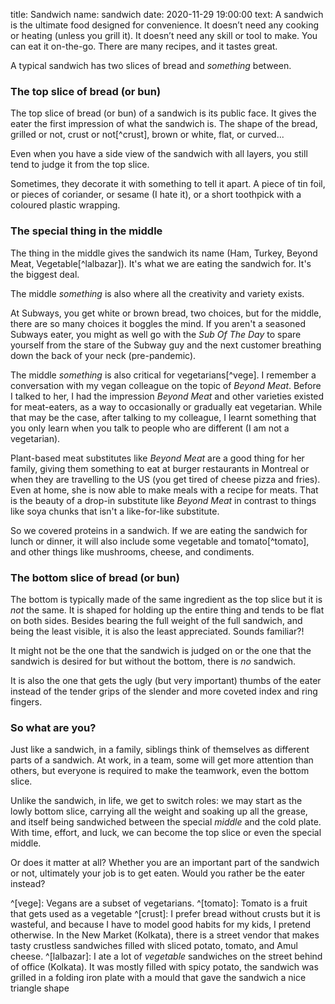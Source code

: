 title: Sandwich
name: sandwich
date: 2020-11-29 19:00:00
text:
A sandwich is the ultimate food designed for convenience. It doesn’t need any cooking or heating (unless you grill it). It doesn’t need any skill or tool to make. You can eat it on-the-go. There are many recipes, and it tastes great.

A typical sandwich has two slices of bread and _something_ between.

### The top slice of bread (or bun)
The top slice of bread (or bun) of a sandwich is its public face. It gives the eater the first impression of what the sandwich is. The shape of the bread, grilled or not, crust or not[^crust], brown or white, flat, or curved...

Even when you have a side view of the sandwich with all layers, you still tend to judge it from the top slice.

Sometimes, they decorate it with something to tell it apart. A piece of tin foil, or pieces of coriander, or sesame (I hate it), or a short toothpick with a coloured plastic wrapping.

### The special thing in the middle
The thing in the middle gives the sandwich its name (Ham, Turkey, Beyond Meat, Vegetable[^lalbazar]). It's what we are eating the sandwich for. It's the biggest deal.

The middle _something_ is also where all the creativity and variety exists. 

At Subways, you get white or brown bread, two choices, but for the middle, there are so many choices it boggles the mind. If you aren't a seasoned Subways eater, you might as well go with the _Sub Of The Day_ to spare yourself from the stare of the Subway guy and the next customer breathing down the back of your neck (pre-pandemic).

The middle _something_ is also critical for vegetarians[^vege]. I remember a conversation with my vegan colleague on the topic of _Beyond Meat_. Before I talked to her, I had the impression _Beyond Meat_ and other varieties existed for meat-eaters, as a way to occasionally or gradually eat vegetarian. While that may be the case, after talking to my colleague, I learnt something that you only learn when you talk to people who are different (I am not a vegetarian).

Plant-based meat substitutes like _Beyond Meat_ are a good thing for her family, giving them something to eat at burger restaurants in Montreal or when they are travelling to the US (you get tired of cheese pizza and fries). Even at home, she is now able to make meals with a recipe for meats. That is the beauty of a drop-in substitute like _Beyond Meat_ in contrast to things like soya chunks that isn't a like-for-like substitute. 

So we covered proteins in a sandwich. If we are eating the sandwich for lunch or dinner, it will also include some vegetable and tomato[^tomato], and other things like mushrooms, cheese, and condiments.

### The bottom slice of bread (or bun)
The bottom is typically made of the same ingredient as the top slice but it is _not_ the same. It is shaped for holding up the entire thing and tends to be flat on both sides. Besides bearing the full weight of the full sandwich, and being the least visible, it is also the least appreciated. Sounds familiar?!

It might not be the one that the sandwich is judged on or the one that the sandwich is desired for but without the bottom, there is _no_ sandwich.

It is also the one that gets the ugly (but very important) thumbs of the eater instead of the tender grips of the slender and more coveted index and ring fingers.

### So what are you?
Just like a sandwich, in a family, siblings think of themselves as different parts of a sandwich. At work, in a team, some will get more attention than others, but everyone is required to make the teamwork, even the bottom slice.

Unlike the sandwich, in life, we get to switch roles: we may start as the lowly bottom slice, carrying all the weight and soaking up all the grease, and itself being sandwiched between the special _middle_ and the cold plate. With time, effort, and luck, we can become the top slice or even the special middle.

Or does it matter at all? Whether you are an important part of the sandwich or not, ultimately your job is to get eaten. Would you rather be the eater instead?

^[vege]: Vegans are a subset of vegetarians.
^[tomato]: Tomato is a fruit that gets used as a vegetable
^[crust]: I prefer bread without crusts but it is wasteful, and because I have to model good habits for my kids, I pretend otherwise. In the New Market (Kolkata), there is a street vendor that makes tasty crustless sandwiches filled with sliced potato, tomato, and Amul cheese.
^[lalbazar]: I ate a lot of _vegetable_ sandwiches on the street behind of office (Kolkata). It was mostly filled with spicy potato, the sandwich was grilled in a folding iron plate with a mould that gave the sandwich a nice triangle shape
